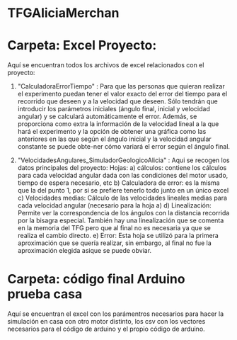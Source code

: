 # TFGAliciaMerchan

# Carpeta: Excel Proyecto:

Aquí se encuentran todos los archivos de excel relacionados con el proyecto:
1) "CalculadoraErrorTiempo" : Para que las personas que quieran realizar el experimento puedan tener el valor exacto del error del tiempo para el recorrido que deseen y     a la velocidad que deseen. Sólo tendrán que introducir los parámetros iniciales (ángulo final, inicial y velocidad angular) y se calculará automáticamente el error.     Además, se proporciona como extra la información de la velocidad lineal a la que hará el experimento y la opción de obtener una gráfica como las anteriores en las       que según el ángulo inicial y la velocidad angular constante se puede obte-ner cómo variará el error según el ángulo final.

2) "VelocidadesAngulares_SimuladorGeologicoAlicia" : Aqui se recogen los datos principales del proyecto:
         Hojas:
         a) cálculos: contiene los cálculos para cada velocidad angular dada con las condiciones del motor usado, tiempo de espera necesario, etc
         b) Calculadora de error: es la misma que la del punto 1, por si se prefiere tenerlo todo junto en un único excel
         c) Velocidades medias: Cálculo de las velocidades lineales medias para cada velocidad angular (necesario para la hoja a)
         d) Linealización: Permite ver la correspondencia de los ángulos con la distancia recorrida por la bisagra especial. También hay una linealización que se comenta             en la memoria del TFG pero que al final no es necesaria ya que se realiza el cambio directo. 
         e) Error: Esta hoja se utilizó para la primera aproximación que se quería realizar, sin embargo, al final no fue la aproximación elegida asique se puede obviar.
         
# Carpeta: código final Arduino prueba casa
Aquí se encuentran el excel con los parámentros necesarios para hacer la simulación en casa con otro motor distinto, los csv con los vectores necesarios para el código de arduino y el propio código de arduino.


